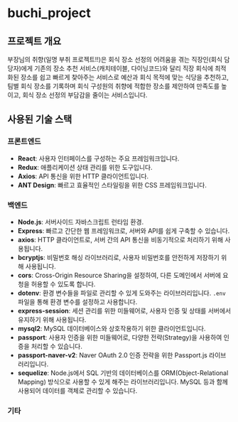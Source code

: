# buchi_project

## 프로젝트 개요

부장님의 취향(일명 부취 프로젝트!!)은 회식 장소 선정의 어려움을 겪는 직장인(회식 담당자)에게
기존의 장소 추천 서비스(캐치테이블, 다이닝코드)와 달리
직장 회식에 최적화된 장소를 쉽고 빠르게 찾아주는 서비스로
예산과 회식 목적에 맞는 식당을 추천하고, 팀별 회식 장소를 기록하며
회식 구성원의 취향에 적합한 장소를 제안하여
만족도를 높이고, 회식 장소 선정의 부담감을 줄이는 서비스입니다.

## 사용된 기술 스택

### 프론트엔드

- **React**: 사용자 인터페이스를 구성하는 주요 프레임워크입니다.
- **Redux**: 애플리케이션 상태 관리를 위한 도구입니다.
- **Axios**: API 통신을 위한 HTTP 클라이언트입니다.
- **ANT Design**: 빠르고 효율적인 스타일링을 위한 CSS 프레임워크입니다.

### 백엔드

- **Node.js**: 서버사이드 자바스크립트 런타임 환경.
- **Express**: 빠르고 간단한 웹 프레임워크로, 서버와 API를 쉽게 구축할 수 있습니다.
- **axios**: HTTP 클라이언트로, 서버 간의 API 통신을 비동기적으로 처리하기 위해 사용됩니다.
- **bcryptjs**: 비밀번호 해싱 라이브러리로, 사용자 비밀번호를 안전하게 저장하기 위해 사용됩니다.
- **cors**: Cross-Origin Resource Sharing을 설정하여, 다른 도메인에서 서버에 요청을 허용할 수 있도록 합니다.
- **dotenv**: 환경 변수들을 파일로 관리할 수 있게 도와주는 라이브러리입니다. `.env` 파일을 통해 환경 변수를 설정하고 사용합니다.
- **express-session**: 세션 관리를 위한 미들웨어로, 사용자 인증 및 상태를 서버에서 유지하기 위해 사용됩니다.
- **mysql2**: MySQL 데이터베이스와 상호작용하기 위한 클라이언트입니다.
- **passport**: 사용자 인증을 위한 미들웨어로, 다양한 전략(Strategy)을 사용하여 인증을 처리할 수 있습니다.
- **passport-naver-v2**: Naver OAuth 2.0 인증 전략을 위한 Passport.js 라이브러리입니다.
- **sequelize**: Node.js에서 SQL 기반의 데이터베이스를 ORM(Object-Relational Mapping) 방식으로 사용할 수 있게 해주는 라이브러리입니다. MySQL 등과 함께 사용되어 데이터를 객체로 관리할 수 있습니다.

### 기타

